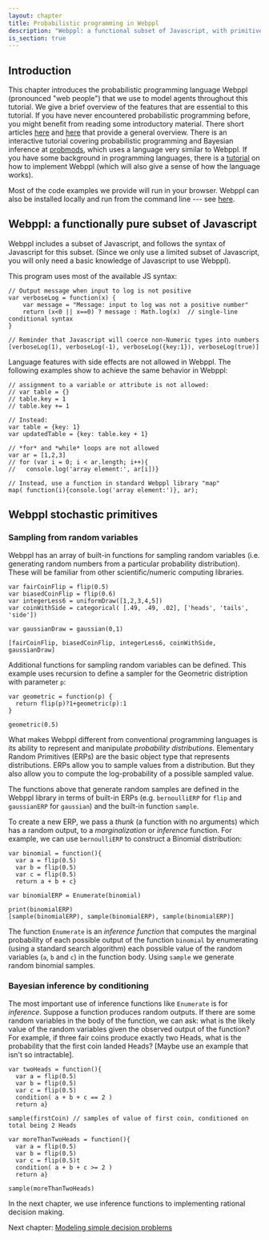 ```yaml
---
layout: chapter
title: Probabilistic programming in Webppl
description: "Webppl: a functional subset of Javascript, with primitives for sampling from random variables and for Bayesian inference "
is_section: true
---
```



## Introduction
This chapter introduces the probabilistic programming language Webppl (pronounced "web people") that we use to model agents throughout this tutorial. We give a brief overview of the features that are essential to this tutorial. If you have never encountered probabilistic programming before, you might benefit from reading some introductory material. There short articles [here](plenthusiast) and [here](mohammed) that provide a general overview. There is an interactive tutorial covering probabilistic programming and Bayesian inference at [probmods](https://probmods.org), which uses a language very similar to Webppl. If you have some background in programming languages, there is a [tutorial](https://dippl.org) on how to implement Webppl (which will also give a sense of how the language works).

Most of the code examples we provide will run in your browser. Webppl can also be installed locally and run from the command line --- see [here](https://webppl.org).


## Webppl: a functionally pure subset of Javascript
Webppl includes a subset of Javascript, and follows the syntax of Javascript for this subset. (Since we only use a limited subset of Javascript, you will only need a basic knowledge of Javascript to use Webppl). 

This program uses most of the available JS syntax:

~~~~
// Output message when input to log is not positive
var verboseLog = function(x) {
    var message = "Message: input to log was not a positive number"
    return (x<0 || x==0) ? message : Math.log(x)  // single-line conditional syntax
}

// Reminder that Javascript will coerce non-Numeric types into numbers
[verboseLog(1), verboseLog(-1), verboseLog({key:1}), verboseLog(true)] 

~~~~

Language features with side effects are not allowed in Webppl. The following examples show to achieve the same behavior in Webppl:

~~~~
// assignment to a variable or attribute is not allowed:
// var table = {}
// table.key = 1
// table.key += 1

// Instead:
var table = {key: 1}
var updatedTable = {key: table.key + 1}

// *for* and *while* loops are not allowed
var ar = [1,2,3]
// for (var i = 0; i < ar.length; i++){
//   console.log('array element:', ar[i])}

// Instead, use a function in standard Webppl library "map"
map( function(i){console.log('array element:')}, ar); 
~~~~

## Webppl stochastic primitives

### Sampling from random variables
Webppl has an array of built-in functions for sampling random variables (i.e. generating random numbers from a particular probability distribution). These will be familiar from other scientific/numeric computing libraries.

~~~~
var fairCoinFlip = flip(0.5)
var biasedCoinFlip = flip(0.6)
var integerLess6 = uniformDraw([1,2,3,4,5])
var coinWithSide = categorical( [.49, .49, .02], ['heads', 'tails', 'side'])

var gaussianDraw = gaussian(0,1)

[fairCoinFlip, biasedCoinFlip, integerLess6, coinWithSide, gaussianDraw]
~~~~

Additional functions for sampling random variables can be defined. This example uses recursion to define a sampler for the Geometric distription with parameter `p`: 
~~~
var geometric = function(p) {
  return flip(p)?1+geometric(p):1
}

geometric(0.5)
~~~

What makes Webppl different from conventional programming languages is its ability to represent and manipulate *probability distributions*. Elementary Random Primitives (ERPs) are the basic object type that represents distributions. ERPs allow you to sample values from a distribution. But they also allow you to compute the log-probability of a possible sampled value.

The functions above that generate random samples are defined in the Webppl library in terms of built-in ERPs (e.g. `bernoulliERP` for `flip` and `gaussianERP` for `gaussian`) and the built-in function `sample`.

To create a new ERP, we pass a *thunk* (a function with no arguments) which has a random output, to a *marginalization* or *inference* function. For example, we can use `bernoulliERP` to construct a Binomial distribution:

~~~
var binomial = function(){
  var a = flip(0.5)
  var b = flip(0.5)
  var c = flip(0.5)
  return a + b + c}

var binomialERP = Enumerate(binomial)

print(binomialERP)
[sample(binomialERP), sample(binomialERP), sample(binomialERP)]
~~~

The function `Enumerate` is an *inference function* that computes the marginal probability of each possible output of the function `binomial` by enumerating (using a standard search algorithm) each possible value of the random variables (`a`, `b` and `c`) in the function body. Using `sample` we generate random binomial samples.

### Bayesian inference by conditioning
The most important use of inference functions like `Enumerate` is for *inference*. Suppose a function produces random outputs. If there are some random variables in the body of the function, we can ask: what is the likely value of the random variables given the observed output of the function? For example, if three fair coins produce exactly two Heads, what is the probability that the first coin landed Heads? [Maybe use an example that isn't so intractable]. 

~~~~
var twoHeads = function(){
  var a = flip(0.5)
  var b = flip(0.5)
  var c = flip(0.5)
  condition( a + b + c == 2 )
  return a}

sample(firstCoin) // samples of value of first coin, conditioned on total being 2 Heads

var moreThanTwoHeads = function(){
  var a = flip(0.5)
  var b = flip(0.5)
  var c = flip(0.5)t
  condition( a + b + c >= 2 )
  return a}

sample(moreThanTwoHeads)
~~~~

In the next chapter, we use inference functions to implementing rational decision making.

Next chapter: [Modeling simple decision problems](/chapters/03-decisions.html)
